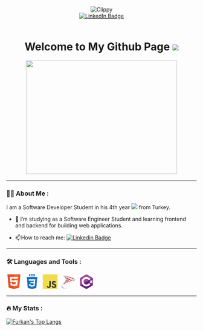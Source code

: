<div id="header" align="center">
    <img src="https://media1.giphy.com/media/v1.Y2lkPTc5MGI3NjExcm03MW56ZjhjaTZkaW9saWd2aHhzaGNlemVscnJvN3lpcXBmZGo1MyZlcD12MV9pbnRlcm5hbF9naWZfYnlfaWQmY3Q9Zw/13V60VgE2ED7oc/giphy.gif"
        alt= "Clippy" width="180" />
    <div id="badges">
        <a href="https://www.linkedin.com/in/furkankaradenizz/">
            <img src="https://img.shields.io/badge/LinkedIn-blue?style=for-the-badge&logo=linkedin&logoColor=white"
                alt="LinkedIn Badge" />
        </a>
        <!--<a href="your-youtube-URL">
            <img src="https://img.shields.io/badge/YouTube-red?style=for-the-badge&logo=youtube&logoColor=white" alt="Youtube Badge"/>
          </a>
          <a href="your-twitter-URL">
            <img src="https://img.shields.io/badge/Twitter-blue?style=for-the-badge&logo=twitter&logoColor=white" alt="Twitter Badge"/>
          </a>
            -->
    </div>
    <img src="https://komarev.com/ghpvc/?username=Suqbs&style=flat-square&color=blue" alt="" />
    <h1>
        Welcome to My Github Page
        <img src="https://media.giphy.com/media/hvRJCLFzcasrR4ia7z/giphy.gif" width="30px" />
    </h1>
</div>
<div align="center">
    <img src="https://media.giphy.com/media/v1.Y2lkPTc5MGI3NjExNmttMGtkeWZjcndiY3c0M3I0czJtbTFmb2s5aTQ4OXBpanp0NTBnZyZlcD12MV9pbnRlcm5hbF9naWZfYnlfaWQmY3Q9Zw/MeJgB3yMMwIaHmKD4z/giphy.gif"
        width="400" height="300" />
</div>

---

### :man_technologist: About Me :

I am a Software Developer Student in his 4th year <img src="https://media.giphy.com/media/WUlplcMpOCEmTGBtBW/giphy.gif"
    width="30"> from Turkey.

- :telescope: I’m studying as a Software Engineer Student and learning frontend and backend for building web
applications.

- :mailbox:How to reach me: [![Linkedin
Badge](https://img.shields.io/badge/LinkedIn-0077B5?style=for-the-badge&logo=linkedin&logoColor=white)](https://www.linkedin.com/in/furkankaradenizz/)

---

### :hammer_and_wrench: Languages and Tools :

<div>
    <img src="https://github.com/devicons/devicon/blob/master/icons/html5/html5-original.svg" title="HTML5" alt="HTML"
        width="40" height="40" />&nbsp;
    <img src="https://github.com/devicons/devicon/blob/master/icons/css3/css3-plain-wordmark.svg" title="CSS3" alt="CSS"
        width="40" height="40" />&nbsp;
    <img src="https://github.com/devicons/devicon/blob/master/icons/javascript/javascript-original.svg"
        title="JavaScript" alt="JavaScript" width="40" height="40" />&nbsp;
    <img src="https://github.com/devicons/devicon/blob/master/icons/microsoftsqlserver/microsoftsqlserver-original.svg"
        title="MSSQL" alt="MSSQL" width="40" height="40" />&nbsp;
    <img src="https://github.com/devicons/devicon/blob/master/icons/csharp/csharp-original.svg" title="CSHARP"
        alt="CSHARP" width="40" height="40" />&nbsp;
</div>

---

### :fire: My Stats :

[![Furkan's Top
Langs](https://github-readme-stats.vercel.app/api/top-langs/?username=Suqbs&layout=compact&theme=vision-friendly-dark)](https://github.com/anuraghazra/github-readme-stats)
